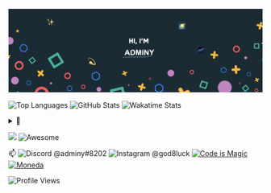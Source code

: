 ![adminy](background.png)

![Top Languages](https://github-readme-stats.vercel.app/api/top-langs/?username=adminy&layout=compact&theme=blue-green)
![GitHub Stats](https://github-readme-stats.vercel.app/api?username=adminy&count_private=true&hide_rank=true&layout=compact&show_icons=true&theme=blue-green)
![Wakatime Stats](https://github-readme-stats.vercel.app/api/wakatime?username=adminy&compat=true&layout=compact&theme=blue-green)

  <!-- [![Adminy's github streak](https://github-readme-streak-stats.herokuapp.com/?user=adminy&theme=blue-green)](https://github.com/adminy/github-readme-streak-stats) -->

<details>
<summary>💼</summary>

![](https://img.shields.io/badge/React--informational?style=flat&logo=react&logoColor=white)
![](https://img.shields.io/badge/Redux--informational?style=flat&logo=Redux&logoColor=white)
![](https://img.shields.io/badge/Jest--informational?style=flat&logo=jest&logoColor=white)
![](https://img.shields.io/badge/Mocha--informational?style=flat&logo=Mocha&logoColor=white)
![](https://img.shields.io/badge/λ%20AWS--informational?style=flat&logo=Aws&logoColor=white)
  
![](https://img.shields.io/badge/JavaScript--informational?style=flat&logo=JavaScript&logoColor=white)
![](https://img.shields.io/badge/Python--informational?style=flat&logo=Python&logoColor=white)
![](https://img.shields.io/badge/⬞--informational?style=flat&logo=C&logoColor=white)
![](https://img.shields.io/badge/++--informational?style=flat&logo=C&logoColor=white)
![](https://img.shields.io/badge/Prolog--informational?style=flat&logo=Prolog&logoColor=white)
![](https://img.shields.io/badge/Haskell--informational?style=flat&logo=Haskell&logoColor=white)
![](https://img.shields.io/badge/Java--informational?style=flat&logo=Java&logoColor=white)
![](https://img.shields.io/badge/CSharp--informational?style=flat&logo=c-sharp&logoColor=white)
![](https://img.shields.io/badge/.NET--informational?style=flat&logo=.net&logoColor=white)
![](https://img.shields.io/badge/SpringBoot--informational?style=flat&logo=Spring&logoColor=white)
![](https://img.shields.io/badge/MySQL--informational?style=flat&logo=MySQL&logoColor=white)
![](https://img.shields.io/badge/SQLite--informational?style=flat&logo=Sqlite&logoColor=white)
![](https://img.shields.io/badge/CSS--informational?style=flat&logo=css3&logoColor=white)
![](https://img.shields.io/badge/Sass--informational?style=flat&logo=Sass&logoColor=white)

![](https://img.shields.io/badge/node.js--informational?style=flat&logo=node.js&logoColor=white)
![](https://img.shields.io/badge/NPM--informational?style=flat&logo=npm&logoColor=white)
![](https://img.shields.io/badge/Docker--informational?style=flat&logo=docker&logoColor=white)
![](https://img.shields.io/badge/NGINX--informational?style=flat&logo=nginx&logoColor=white)
![](https://img.shields.io/badge/Postman--informational?style=flat&logo=Postman&logoColor=white)
![](https://img.shields.io/badge/GitHub--informational?style=flat&logo=GitHub&logoColor=white)
![](https://img.shields.io/badge/GitLab--informational?style=flat&logo=GitLab&logoColor=white)
![](https://img.shields.io/badge/Bitbucket--informational?style=flat&logo=Bitbucket&logoColor=white)
![](https://img.shields.io/badge/Jira--informational?style=flat&logo=Jira-Software&logoColor=white)

</details>

![](https://img.shields.io/badge/You%27re-7289DA)
![Awesome](https://cdn.rawgit.com/sindresorhus/awesome/d7305f38d29fed78fa85652e3a63e154dd8e8829/media/badge.svg)

📫
![Discord @adminy#8202](https://img.shields.io/badge/@adminy%238202-7289DA?logo=discord&logoColor=white)
![Instagram @god8luck](https://img.shields.io/badge/@god8luck-E4405F?logo=instagram&logoColor=white)
<a href="https://codeismagic.com" target="_blank">![Code is Magic](https://img.shields.io/static/v1?label=Code%20is%20Magic&message=https%3A%2F%2Fcodeismagic.com&color=9cf)</a>
<a href="https://moneda.dev" target="_blank">![Moneda](https://img.shields.io/static/v1?label=Moneda&message=https%3A%2F%2Fmoneda.dev&color=orange)</a>
<!-- https://github.com/alexandresanlim/Badges4-README.md-Profile -->


![Profile Views](https://komarev.com/ghpvc/?username=adminy)
